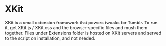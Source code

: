 XKit
====
XKit is a small extension framework that powers tweaks for Tumblr.
To run it, get XKit.js / XKit.css and the browser-specific files and
mush them together. Files under Extensions folder is hosted on XKit
servers and served to the script on installation, and not needed.

